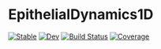 # EpithelialDynamics1D

[![Stable](https://img.shields.io/badge/docs-stable-blue.svg)](https://DanielVandH.github.io/EpithelialDynamics1D.jl/stable/)
[![Dev](https://img.shields.io/badge/docs-dev-blue.svg)](https://DanielVandH.github.io/EpithelialDynamics1D.jl/dev/)
[![Build Status](https://github.com/DanielVandH/EpithelialDynamics1D.jl/actions/workflows/CI.yml/badge.svg?branch=main)](https://github.com/DanielVandH/EpithelialDynamics1D.jl/actions/workflows/CI.yml?query=branch%3Amain)
[![Coverage](https://codecov.io/gh/DanielVandH/EpithelialDynamics1D.jl/branch/main/graph/badge.svg)](https://codecov.io/gh/DanielVandH/EpithelialDynamics1D.jl)
